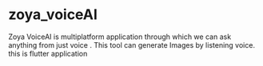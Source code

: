 # zoya_voiceAI
Zoya VoiceAI is multiplatform application through which we can ask anything from just voice . This tool can generate Images by listening voice.
this is flutter application
